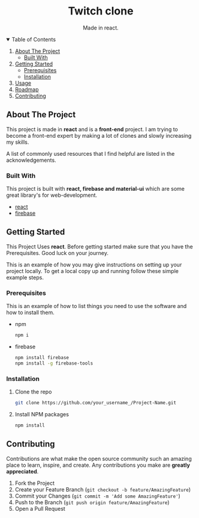 <div align="center">
    <h1>Twitch clone</h1>
    <p>Made in react.</p>
</div>

<details open="open">
  <summary>Table of Contents</summary>
  <ol>
    <li>
      <a href="#about-the-project">About The Project</a>
      <ul>
        <li><a href="#built-with">Built With</a></li>
      </ul>
    </li>
    <li>
      <a href="#getting-started">Getting Started</a>
      <ul>
        <li><a href="#prerequisites">Prerequisites</a></li>
        <li><a href="#installation">Installation</a></li>
      </ul>
    </li>
    <li><a href="#usage">Usage</a></li>
    <li><a href="#roadmap">Roadmap</a></li>
    <li><a href="#contributing">Contributing</a></li>
  </ol>
</details>



<!-- ABOUT THE PROJECT -->
## About The Project

This project is made in **react** and is a **front-end** project. I am trying to become a front-end expert by making a lot of clones and slowly increasing my skills.

A list of commonly used resources that I find helpful are listed in the acknowledgements.

### Built With

This project is built with **react, firebase and material-ui** which are some great library's for web-development.

- [react](https://reactjs.org/docs/getting-started.html)
- [firebase](https://firebase.google.com/)

<!-- GETTING STARTED -->

## Getting Started

This Project Uses **react**. Before getting started make sure that you have the Prerequisites. Good luck on your journey.


This is an example of how you may give instructions on setting up your project locally.
To get a local copy up and running follow these simple example steps.

### Prerequisites

This is an example of how to list things you need to use the software and how to install them.
* npm
  ```sh
  npm i
  ```
 * firebase
   ```sh
   npm install firebase
   npm install -g firebase-tools
   ```

### Installation

1. Clone the repo
   ```sh
   git clone https://github.com/your_username_/Project-Name.git
   ```
2. Install NPM packages
   ```sh
   npm install
   ```

<!-- CONTRIBUTING -->
## Contributing

Contributions are what make the open source community such an amazing place to learn, inspire, and create. Any contributions you make are **greatly appreciated**.

1. Fork the Project
2. Create your Feature Branch (`git checkout -b feature/AmazingFeature`)
3. Commit your Changes (`git commit -m 'Add some AmazingFeature'`)
4. Push to the Branch (`git push origin feature/AmazingFeature`)
5. Open a Pull Request



